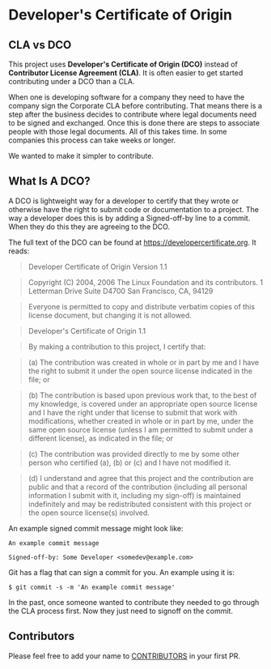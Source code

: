 # Developer's Certificate of Origin

## CLA vs DCO

This project uses **Developer's Certificate of Origin (DCO)** instead of **Contributor License Agreement (CLA)**. It is often easier to get started contributing under a DCO than a CLA.

When one is developing software for a company they need to have the company sign the Corporate CLA before contributing. That means there is a step after the business decides to contribute where legal documents need to be signed and exchanged. Once this is done there are steps to associate people with those legal documents. All of this takes time. In some companies this process can take weeks or longer.

We wanted to make it simpler to contribute.

## What Is A DCO?

A DCO is lightweight way for a developer to certify that they wrote or otherwise have the right to submit code or documentation to a project. The way a developer does this is by adding a Signed-off-by line to a commit. When they do this they are agreeing to the DCO.

The full text of the DCO can be found at <https://developercertificate.org>. It reads:

> Developer Certificate of Origin Version 1.1

> Copyright (C) 2004, 2006 The Linux Foundation and its contributors. 1 Letterman Drive Suite D4700 San Francisco, CA, 94129

> Everyone is permitted to copy and distribute verbatim copies of this license document, but changing it is not allowed.

> Developer's Certificate of Origin 1.1

> By making a contribution to this project, I certify that:

> (a) The contribution was created in whole or in part by me and I have the right to submit it under the open source license indicated in the file; or

> (b) The contribution is based upon previous work that, to the best of my knowledge, is covered under an appropriate open source license and I have the right under that license to submit that work with modifications, whether created in whole or in part by me, under the same open source license (unless I am permitted to submit under a different license), as indicated in the file; or

> (c) The contribution was provided directly to me by some other person who certified (a), (b) or (c) and I have not modified it.

> (d) I understand and agree that this project and the contribution are public and that a record of the contribution (including all personal information I submit with it, including my sign-off) is maintained indefinitely and may be redistributed consistent with this project or the open source license(s) involved.

An example signed commit message might look like:

```
An example commit message

Signed-off-by: Some Developer <somedev@example.com>
```

Git has a flag that can sign a commit for you. An example using it is:

```
$ git commit -s -m 'An example commit message'
```

In the past, once someone wanted to contribute they needed to go through the CLA process first. Now they just need to signoff on the commit.

## Contributors

Please feel free to add your name to [CONTRIBUTORS](https://codeberg.org/comaps/comaps/blob/master/CONTRIBUTORS) in your first PR.
